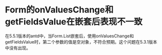 # Form的onValuesChange和getFieldsValue在嵌套后表现不一致

在5.5.1版本的antd中，当Form.List嵌套后，使用onValuesChange和getFieldsValue时，第二个参数的值是空对象，不符合预期。这个问题在5.3.1版本中没有出现。
